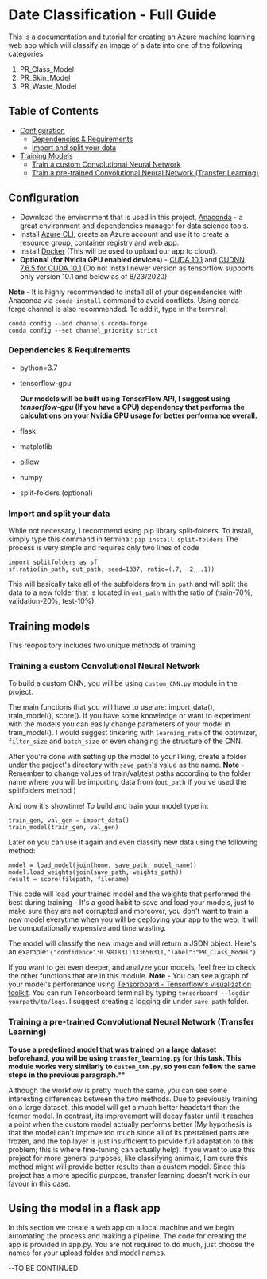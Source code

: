 # Date Classification - Full Guide

This is a documentation and tutorial for creating an Azure machine learning web app which will classify an image of a date into one of the following categories:

1. PR_Class_Model 
2. PR_Skin_Model
3. PR_Waste_Model
## Table of Contents
* [Configuration](#config)
  * [Dependencies & Requirements](#d&r)
  * [Import and split your data](#import-split)
* [Training Models](#train-main)
  * [Train a custom Convolutional Neural Network](#train-custom)
  * [Train a pre-trained Convolutional Neural Network (Transfer Learning)](#train-transfer)
## <a name="config"></a>Configuration

- Download the environment that is used in this project, [Anaconda](https://www.anaconda.com/products/individual) - a great environment and dependencies manager for data science tools.
- Install [Azure CLI](https://docs.microsoft.com/en-us/cli/azure/install-azure-cli?view=azure-cli-latest), create an Azure account and use it to create a resource group, container registry and web app.
- Install [Docker](https://www.docker.com/products/docker-desktop) (This will be used to upload our app to cloud).
- **Optional (for Nvidia GPU enabled devices)** - [CUDA 10.1](https://developer.nvidia.com/cuda-10.1-download-archive-base) and [CUDNN 7.6.5 for CUDA 10.1](https://developer.nvidia.com/rdp/cudnn-archive#a-collapse765-101) (Do not install newer version as tensorflow supports only version 10.1 and below as of 8/23/2020)

**Note** - It is highly recommended to install all of your dependencies with Anaconda via `conda install` command to avoid conflicts. Using conda-forge channel is also recommended. To add it, type in the terminal:
```
conda config --add channels conda-forge
conda config --set channel_priority strict
```
### <a name="d&r"></a>Dependencies & Requirements
  - python=3.7
  - tensorflow-gpu
  
    **Our models will be built using TensorFlow API, I suggest using _tensorflow-gpu_ (If you have a GPU) dependency that performs the calculations on your Nvidia GPU usage for better performance overall.**
  
  - flask
  - matplotlib
  - pillow
  - numpy
  - split-folders (optional)

### <a name="import-split"></a>Import and split your data
While not necessary, I recommend using pip library split-folders.
To install, simply type this command in terminal: `pip install split-folders`
The process is very simple and requires only two lines of code
```
import splitfolders as sf
sf.ratio(in_path, out_path, seed=1337, ratio=(.7, .2, .1))
```
This will basically take all of the subfolders from `in_path` and will split the data to a new folder that is located in `out_path` with the ratio of (train-70%, validation-20%, test-10%).
## <a name="train-main"></a>Training models
This reopository includes two unique methods of training
### <a name="train-custom"></a>Training a custom Convolutional Neural Network
To build a custom CNN, you will be using `custom_CNN.py` module in the project.

The main functions that you will have to use are: import_data(), train_model(), score().
If you have some knowledge or want to experiment with the models you can easily change parameters of your model in train_model().
I would suggest tinkering with `learning_rate` of the optimizer, `filter_size` and `batch_size` or even changing the structure of the CNN.

After you're done with setting up the model to your liking, create a folder under the project's directory with `save_path`'s value as the name.
**Note** - Remember to change values of train/val/test paths according to the folder name where you will be importing data from (`out_path` if you've used the splitfolders method )

And now it's showtime! To build and train your model type in:
```
train_gen, val_gen = import_data()
train_model(train_gen, val_gen)
```
Later on you can use it again and even classify new data using the following method:
```
model = load_model(join(home, save_path, model_name))
model.load_weights(join(save_path, weights_path))
result = score(filepath, filename)
```
This code will load your trained model and the weights that performed the best during training - It's a good habit to save and load your models, just to make sure they are not corrupted and moreover, you don't want to train a new model everytime when you will be deploying your app to the web, it will be computationally expensive and time wasting.

The model will classify the new image and will return a JSON object. Here's an example: `{"confidence":0.9818311333656311,"label":"PR_Class_Model"}`

If you want to get even deeper, and analyze your models, feel free to check the other functions that are in this module. **Note** - You can see a graph of your model's performance using [Tensorboard - Tensorflow's visualization toolkit](https://www.tensorflow.org/tensorboard/). You can run Tensorboard terminal by typing `tensorboard --logdir yourpath/to/logs`. I suggest creating a logging dir under `save_path` folder.
### <a name="train-transfer"></a>Training a pre-trained Convolutional Neural Network (Transfer Learning)
**To use a predefined model that was trained on a large dataset beforehand, you will be using `transfer_learning.py` for this task.
This module works very similarly to `custom_CNN.py`, so you can follow the same steps in the previous paragraph.****

Although the workflow is pretty much the same, you can see some interesting differences between the two methods.
Due to previously training on a large dataset, this model will get a much better headstart than the former model. In contrast, its improvement will decay faster until it reaches a point when the custom model actually performs better (My hypothesis is that the model can't improve too much since all of its pretrained parts are frozen, and the top layer is just insufficient to provide full adaptation to this problem; this is where fine-tuning can actually help). If you want to use this project for more general purposes, like classifying animals, I am sure this method might will provide better results than a custom model. Since this project has a more specific purpose, transfer learning doesn't work in our favour in this case.
## <a name="flask"></a> Using the model in a flask app
In this section we create a web app on a local machine and we begin automating the process and making a pipeline.
The code for creating the app is provided in app.py. You are not required to do much, just choose the names for your upload folder and model names.

--TO BE CONTINUED
